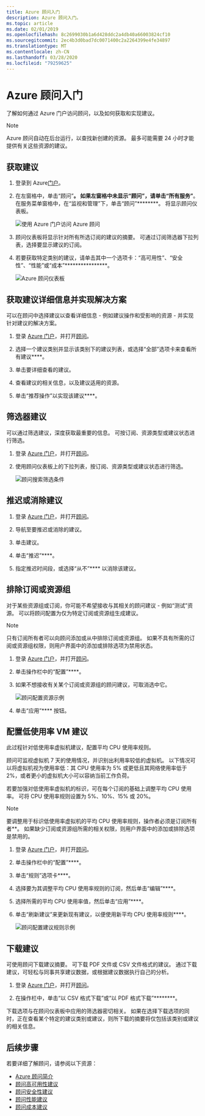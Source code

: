 ```yaml
---
title: Azure 顾问入门
description: Azure 顾问入门。
ms.topic: article
ms.date: 02/01/2019
ms.openlocfilehash: 8c2699030b1a6d428ddc2a4db40a66003824cf10
ms.sourcegitcommit: 2ec4b3d0bad7dc0071400c2a2264399e4fe34897
ms.translationtype: MT
ms.contentlocale: zh-CN
ms.lasthandoff: 03/28/2020
ms.locfileid: "79259625"
---
```

# <a name="get-started-with-azure-advisor"></a>Azure 顾问入门

了解如何通过 Azure 门户访问顾问，以及如何获取和实现建议。

> [!NOTE]
> Azure 顾问自动在后台运行，以查找新创建的资源。 最多可能需要 24 小时才能提供有关这些资源的建议。

## <a name="get-recommendations"></a>获取建议

1. 登录到 Azure[门户](https://portal.azure.com)。

1. 在左窗格中，单击“顾问”****。  如果左窗格中未显示“顾问”，请单击“所有服务”****。  在服务菜单窗格中，在“监视和管理”下，单击“顾问”********。 将显示顾问仪表板。

   ![使用 Azure 门户访问 Azure 顾问](./media/advisor-get-started/advisor-portal-menu.png) 

1. 顾问仪表板将显示针对所有所选订阅的建议的摘要。  可通过订阅筛选器下拉列表，选择要显示建议的订阅。

1. 若要获取特定类别的建议，请单击其中一个选项卡：“高可用性”、“安全性”、“性能”或“成本”****************。 

   ![Azure 顾问仪表板](./media/advisor-overview/advisor-dashboard.png)

## <a name="get-recommendation-details-and-implement-a-solution"></a>获取建议详细信息并实现解决方案

可以在顾问中选择建议以查看详细信息 - 例如建议操作和受影响的资源 - 并实现针对建议的解决方案。  

1. 登录 [Azure 门户](https://portal.azure.com)，并打开[顾问](https://aka.ms/azureadvisordashboard)。

1. 选择一个建议类别并显示该类别下的建议列表，或选择“全部”选项卡来查看所有建议****。

1. 单击要详细查看的建议。

1. 查看建议的相关信息，以及建议适用的资源。

1. 单击“推荐操作”以实现该建议****。

## <a name="filter-recommendations"></a>筛选器建议

可以通过筛选建议，深度获取最重要的信息。  可按订阅、资源类型或建议状态进行筛选。  

1. 登录 [Azure 门户](https://portal.azure.com)，并打开[顾问](https://aka.ms/azureadvisordashboard)。

1. 使用顾问仪表板上的下拉列表，按订阅、资源类型或建议状态进行筛选。

    ![顾问搜索筛选条件](./media/advisor-get-started/advisor-filters.png)

## <a name="postpone-or-dismiss-recommendations"></a>推迟或消除建议

1. 登录 [Azure 门户](https://portal.azure.com)，并打开[顾问](https://aka.ms/azureadvisordashboard)。

1. 导航至要推迟或消除的建议。

1. 单击建议。

1. 单击“推迟”****。 

1. 指定推迟时间段，或选择“从不”**** 以消除该建议。

## <a name="exclude-subscriptions-or-resource-groups"></a>排除订阅或资源组

对于某些资源组或订阅，你可能不希望接收与其相关的顾问建议 - 例如“测试”资源。  可以将顾问配置为仅为特定订阅或资源组生成建议。

> [!NOTE]
> 只有订阅所有者可以向顾问添加或从中排除订阅或资源组。  如果不具有所需的订阅或资源组权限，则用户界面中的添加或排除选项为禁用状态。

1. 登录 [Azure 门户](https://portal.azure.com)，并打开[顾问](https://aka.ms/azureadvisordashboard)。

1. 单击操作栏中的“配置”****。

1. 如果不想接收有关某个订阅或资源组的顾问建议，可取消选中它。

    ![顾问配置资源示例](./media/advisor-get-started/advisor-configure-resources.png)

1. 单击“应用”**** 按钮。

## <a name="configure-low-usage-vm-recommendation"></a>配置低使用率 VM 建议

此过程针对低使用率虚拟机建议，配置平均 CPU 使用率规则。

顾问可监视虚拟机 7 天的使用情况，并识别出利用率较低的虚拟机。 以下情况可以将虚拟机视为使用率低：其 CPU 使用率为 5% 或更低且其网络使用率低于 2%，或者更小的虚拟机大小可以容纳当前工作负荷。

若要加强对低使用率虚拟机的标识，可在每个订阅的基础上调整平均 CPU 使用率。  可将 CPU 使用率规则设置为 5%、10%、15% 或 20%。

> [!NOTE]
> 要调整用于标识低使用率虚拟机的平均 CPU 使用率规则，操作者必须是订阅所有者**。  如果缺少订阅或资源组所需的相关权限，则用户界面中的添加或排除选项是禁用的。 

1. 登录 [Azure 门户](https://portal.azure.com)，并打开[顾问](https://aka.ms/azureadvisordashboard)。

1. 单击操作栏中的“配置”****。

1. 单击“规则”选项卡****。

1. 选择要为其调整平均 CPU 使用率规则的订阅，然后单击“编辑”****。

1. 选择所需的平均 CPU 使用率值，然后单击“应用”****。

1. 单击“刷新建议”来更新现有建议，以便使用新平均 CPU 使用率规则****。 

   ![顾问配置建议规则示例](./media/advisor-get-started/advisor-configure-rules.png)

## <a name="download-recommendations"></a>下载建议

可使用顾问下载建议摘要。  可下载 PDF 文件或 CSV 文件格式的建议。  通过下载建议，可轻松与同事共享建议数据，或根据建议数据执行自己的分析。

1. 登录 [Azure 门户](https://portal.azure.com)，并打开[顾问](https://aka.ms/azureadvisordashboard)。

1. 在操作栏中，单击“以 CSV 格式下载”或“以 PDF 格式下载”********。

下载选项与在顾问仪表板中应用的筛选器密切相关。  如果在选择下载选项的同时，正在查看某个特定的建议类别或建议，则所下载的摘要将仅包括该类别或建议的相关信息。 

## <a name="next-steps"></a>后续步骤

若要详细了解顾问，请参阅以下资源：

- [Azure 顾问简介](advisor-overview.md)
- [顾问高可用性建议](advisor-high-availability-recommendations.md)
- [顾问安全性建议](advisor-security-recommendations.md)
- [顾问性能建议](advisor-performance-recommendations.md)
- [顾问成本建议](advisor-performance-recommendations.md)
